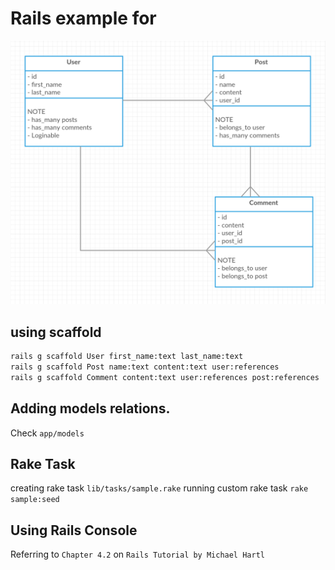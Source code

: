 # Rails example for

![Image](https://raw.githubusercontent.com/SaKKo/muic-iccs474-2015t2-models/master/models.png)

## using scaffold

```bash
rails g scaffold User first_name:text last_name:text
rails g scaffold Post name:text content:text user:references
rails g scaffold Comment content:text user:references post:references
```

## Adding models relations.

Check `app/models`

## Rake Task

creating rake task `lib/tasks/sample.rake`
running custom rake task `rake sample:seed`

## Using Rails Console

Referring to `Chapter 4.2` on `Rails Tutorial by Michael Hartl `
